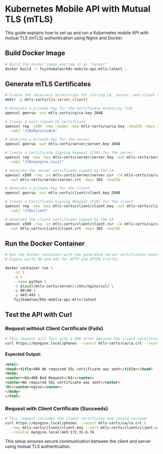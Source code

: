 # Kubernetes Mobile API with Mutual TLS (mTLS)

This guide explains how to set up and run a Kubernetes mobile API with mutual TLS (mTLS) authentication using Nginx and Docker.

## Build Docker Image

```sh
# Build the Docker image and tag it as "latest"
docker build -t fujikomalan/k8s-mobile-api-mtls:latest .
```

## Generate mTLS Certificates

```sh
# Create the necessary directories for storing CA, server, and client certificates
mkdir -p mtls-certs/{ca,server,client}

# Generate a private key for the Certificate Authority (CA)
openssl genrsa -out mtls-certs/ca/ca.key 2048

# Create a self-signed CA certificate
openssl req -x509 -new -nodes -key mtls-certs/ca/ca.key -sha256 -days 365 -out mtls-certs/ca/ca.crt \
  -subj "/CN=MyCustomCA"

# Generate a private key for the server
openssl genrsa -out mtls-certs/server/server.key 2048

# Create a Certificate Signing Request (CSR) for the server
openssl req -new -key mtls-certs/server/server.key -out mtls-certs/server/server.csr \
  -subj "/CN=mynginx.local"

# Generate the server certificate signed by the CA
openssl x509 -req -in mtls-certs/server/server.csr -CA mtls-certs/ca/ca.crt -CAkey mtls-certs/ca/ca.key -CAcreateserial \
  -out mtls-certs/server/server.crt -days 365 -sha256

# Generate a private key for the client
openssl genrsa -out mtls-certs/client/client.key 2048

# Create a Certificate Signing Request (CSR) for the client
openssl req -new -key mtls-certs/client/client.key -out mtls-certs/client/client.csr \
  -subj "/CN=client"

# Generate the client certificate signed by the CA
openssl x509 -req -in mtls-certs/client/client.csr -CA mtls-certs/ca/ca.crt -CAkey mtls-certs/ca/ca.key -CAcreateserial \
  -out mtls-certs/client/client.crt -days 365 -sha256
```

## Run the Docker Container

```sh
# Run the Docker container with the generated server certificates mounted
# Expose ports 80 and 443 for HTTP and HTTPS traffic

docker container run \
    -it \
    -d \
    --name python \
    -v $(pwd)/mtls-certs/server/:/etc/nginx/ssl/ \
    -p 80:80 \
    -p 443:443 \
    fujikomalan/k8s-mobile-api-mtls:latest
```

## Test the API with Curl

### Request without Client Certificate (Fails)

```sh
# This request will fail with a 400 error because the client certificate is missing
curl https://mynginx.local/phones --cacert mtls-certs/ca/ca.crt --resolve mynginx.local:443:172.31.6.74
```

#### Expected Output:
```html
<html>
<head><title>400 No required SSL certificate was sent</title></head>
<body>
<center><h1>400 Bad Request</h1></center>
<center>No required SSL certificate was sent</center>
<hr><center>nginx</center>
</body>
</html>
```

### Request with Client Certificate (Succeeds)

```sh
# This request includes the client certificate and should succeed
curl https://mynginx.local/phones --cacert mtls-certs/ca/ca.crt \
  --key mtls-certs/client/client.key --cert mtls-certs/client/client.crt \
  --resolve mynginx.local:443:172.31.6.74
```

This setup ensures secure communication between the client and server using mutual TLS authentication.

